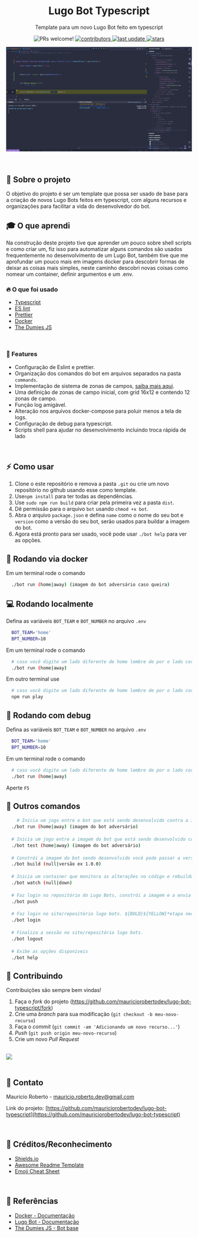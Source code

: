 <div align="center">
  <h1>Lugo Bot Typescript</h1>

  <p>
    Template para um novo Lugo Bot feito em typescript
  </p>

<!-- Badges -->
<p>
<img alt="PRs welcome!" src="https://img.shields.io/static/v1?label=PRs&message=WELCOME&style=for-the-badge&color=3b82f6&labelColor=222222" />
  <a href="https://github.com/mauriciorobertodev/lugo-bot-typescript/graphs/contributors">
    <img src="https://img.shields.io/github/contributors/mauriciorobertodev/lugo-bot-typescript?color=3b82f6&label=CONTRIBUTORS&logo=3C424B&logoColor=3C424B&style=for-the-badge&labelColor=222222" alt="contributors" />
  </a>
  <a href="">
    <img src="https://img.shields.io/github/last-commit/mauriciorobertodev/lugo-bot-typescript?color=3b82f6&label=LAST UPDATE&logo=3C424B&logoColor=3C424B&style=for-the-badge&labelColor=222222" alt="last update" />
  </a>

  <a href="https://github.com/mauriciorobertodev/lugo-bot-typescript/stargazers">
    <img src="https://img.shields.io/github/stars/mauriciorobertodev/lugo-bot-typescript?color=3b82f6&label=STARS&logo=3C424B&logoColor=3C424B&style=for-the-badge&labelColor=222222" alt="stars" />
  </a>

</p>

![Alt text](https://raw.githubusercontent.com/mauriciorobertodev/lugo-bot-typescript/main/screenshot.png)

</div>

<br />

<!-- About the Project -->

## :star2: Sobre o projeto

O objetivo do projeto é ser um template que possa ser usado de base para a criação de novos Lugo Bots feitos em typescript, com alguns recursos e organizações para facilitar a vida do desenvolvedor do bot.
<br>

<!-- About the Project -->

## :mortar_board: O que aprendi

Na construção deste projeto tive que aprender um pouco sobre shell scripts e como criar um, fiz isso para automatizar alguns comandos são usados frequentemente no desenvolvimento de um Lugo Bot, também tive que me aprofundar um pouco mais em imagens docker para descobrir formas de deixar as coisas mais simples, neste caminho descobri novas coisas como nomear um container, definir argumentos e um .env.
<br>

<!-- Tech -->

### :fire: O que foi usado

-   [Typescript](https://laravel.com/docs/10.x/starter-kits)
-   [ES lint](https://eslint.org/)
-   [Prettier](https://prettier.io/)
-   [Docker](https://www.docker.com/)
-   [The Dumies JS](https://github.com/lugobots/the-dummies-js)

<br>
<!-- Features -->

### :dart: Features

-   Configuração de Eslint e prettier.
-   Organização dos comandos do bot em arquivos separados na pasta `commands`.
-   Implementação de sistema de zonas de campos, [saiba mais aqui](http://google.com).
-   Uma definição de zonas de campo inicial, com grid 16x12 e contendo 12 zonas de campo.
-   Função log amigável.
-   Alteração nos arquivos docker-compose para poluir menos a tela de logs.
-   Configuração de debug para typescript.
-   Scripts shell para ajudar no desenvolvimento incluindo troca rápida de lado

<br>

<!-- Usage -->

## :zap: Como usar

1.  Clone o este repositório e remova a pasta `.git` ou crie um novo repositório no github usando esse como template.
2.  Use`npm install` para ter todas as dependências.
3.  Use `sudo npm run build` para criar pela primeira vez a pasta `dist`.
4.  Dê permissão para o arquivo `bot` usando `chmod +x bot`.
5.  Abra o arquivo `package.json` e defina `name` como o nome do seu bot e `version` como a versão do seu bot, serão usados para buildar a imagem do bot.
6.  Agora está pronto para ser usado, você pode usar `./bot help` para ver as opções.
    <br/>

<!-- Run coker -->

## :whale: Rodando via docker

Em um terminal rode o comando

```bash
  ./bot run (home|away) (imagem do bot adversário caso queira)
```

<!-- Run Locally -->

## :computer: Rodando localmente

Defina as variáveis `BOT_TEAM` e `BOT_NUMBER` no arquivo `.env`

```bash
  BOT_TEAM='home'
  BPT_NUMBER=10
```

Em um terminal rode o comando

```bash
  # caso você digite um lado diferente de home lembre de por o lado correto em BOT_TEAM
  ./bot run (home|away)
```

Em outro terminal use

```bash
  # caso você digite um lado diferente de home lembre de por o lado correto em BOT_TEAM
  npm run play
```

## :bug: Rodando com debug

Defina as variáveis `BOT_TEAM` e `BOT_NUMBER` no arquivo `.env`

```bash
  BOT_TEAM='home'
  BPT_NUMBER=10
```

Em um terminal rode o comando

```bash
  # caso você digite um lado diferente de home lembre de por o lado correto em BOT_TEAM
  ./bot run (home|away)
```

Aperte `F5`

## :rainbow: Outros comandos

```bash
    # Inicia um jogo entre o bot que está sendo desenvolvido contra a imagem de outro bot, use 'home' ou 'away' para escolher o lado, e após o lado caso deseje o nome da imagem do oponente.
  ./bot run (home|away) (imagem do bot adversário)

  # Inicia um jogo entre a imagem do bot que está sendo desenvolvido contra a imagem de outro bot, use 'home' ou 'away' para escolher o lado e após o lado caso deseje o nome da imagem do oponente. É NECESSÁRIO TERM USADO ./bot build antes
  ./bot test (home|away) (imagem do bot adversário)

  # Constrói a imagem do bot sendo desenvolvido você pode passar a versão que deseja buildar e ela ficará como tag, por padrão será usado a versão dita no package.json, o nome do bot é sempre o nome do pacote em package.json
  ./bot build (null|versão ex 1.0.0)

  # Inicia um container que monitora as alterações no código e rebuilda na pasta dist
  ./bot watch (null|down)

  # Faz login no repositório do Lugo Bots, constrói a imagem e a envia para o repositório, a tag será a versão que está em package.json, o nome do bot é sempre o nome do pacote em package.json
  ./bot push

  # Faz login no site/repositório lugo bots. ${BOLD}${YELLOW}*etapa necessária antes de enviar a imagem do bot* , o nome do bot é sempre o nome do pacote em package.json
  ./bot login

  # Finaliza a sessão no site/repositório lugo bots.
  ./bot logout

  # Exibe as opções disponíveis
  ./bot help
```

<!-- Contributing -->

## :wave: Contribuindo

Contribuições são sempre bem vindas!

1. Faça o _fork_ do projeto (<https://github.com/mauriciorobertodev/lugo-bot-typescript/fork>)
2. Crie uma _branch_ para sua modificação (`git checkout -b meu-novo-recurso`)
3. Faça o _commit_ (`git commit -am 'Adicionando um novo recurso...'`)
4. _Push_ (`git push origin meu-novo-recurso`)
5. Crie um novo _Pull Request_

</br>

<a href="https://github.com/mauriciorobertodev/lugo-bot-typescript/graphs/contributors">
  <img src="https://contrib.rocks/image?repo=mauriciorobertodev/lugo-bot-typescript" />
</a>
</br>

<br>

<!-- Contact -->

## :handshake: Contato

Mauricio Roberto - mauricio.roberto.dev@gmail.com

Link do projeto: [https://github.com/mauriciorobertodev/lugo-bot-typescript](https://github.com/mauriciorobertodev/lugo-bot-typescript)

<br>

<!-- Acknowledgments -->

## :gem: Créditos/Reconhecimento

-   [Shields.io](https://shields.io/)
-   [Awesome Readme Template](https://github.com/Louis3797/awesome-readme-template)
-   [Emoji Cheat Sheet](https://github.com/ikatyang/emoji-cheat-sheet/blob/master/README.md#travel--places)

<br>

<!-- References -->

## :microscope: Referências

-   [Docker - Documentação](https://docs.docker.com/)
-   [Lugo Bot - Documentação](https://spec.lugobots.dev/)
-   [The Dumies JS - Bot base](https://github.com/lugobots/the-dummies-js)
